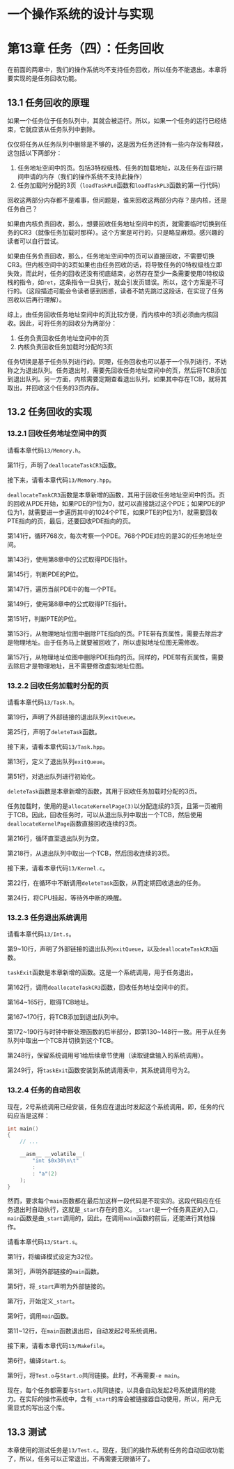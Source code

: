# 一个操作系统的设计与实现

# 第13章 任务（四）：任务回收

在前面的两章中，我们的操作系统均不支持任务回收，所以任务不能退出。本章将要实现的是任务回收功能。

## 13.1 任务回收的原理

如果一个任务位于任务队列中，其就会被运行。所以，如果一个任务的运行已经结束，它就应该从任务队列中删除。

仅仅将任务从任务队列中删除是不够的，这是因为任务还持有一些内存没有释放，这包括以下两部分：

1. 任务地址空间中的页。包括3特权级栈、任务的加载地址，以及任务在运行期间申请的内存（我们的操作系统不支持此操作）
2. 任务加载时分配的3页（`loadTaskPL0`函数和`loadTaskPL3`函数的第一行代码）

回收这两部分内存都不是难事，但问题是，谁来回收这两部分内存？是内核，还是任务自己？

如果由内核负责回收，那么，想要回收任务地址空间中的页，就需要临时切换到任务的CR3（就像任务加载时那样）。这个方案是可行的，只是略显麻烦。感兴趣的读者可以自行尝试。

如果由任务负责回收，那么，任务地址空间中的页可以直接回收，不需要切换CR3。但内核空间中的3页如果也由任务回收的话，将导致任务的0特权级栈立即失效，而此时，任务的回收还没有彻底结束，必然存在至少一条需要使用0特权级栈的指令，如`ret`，这条指令一旦执行，就会引发页错误。所以，这个方案是不可行的。（这段描述可能会令读者感到困惑，读者不妨先跳过这段话，在实现了任务回收以后再行理解）。

综上，由任务回收任务地址空间中的页比较方便，而内核中的3页必须由内核回收。因此，可将任务的回收分为两部分：

1. 任务负责回收任务地址空间中的页
2. 内核负责回收任务加载时分配的3页

任务切换是基于任务队列进行的。同理，任务回收也可以基于一个队列进行，不妨称之为退出队列。任务退出时，需要先回收任务地址空间中的页，然后将TCB添加到退出队列。另一方面，内核需要定期查看退出队列，如果其中存在TCB，就将其取出，并回收这个任务的3页内存。

## 13.2 任务回收的实现

### 13.2.1 回收任务地址空间中的页

请看本章代码`13/Memory.h`。

第11行，声明了`deallocateTaskCR3`函数。

接下来，请看本章代码`13/Memory.hpp`。

`deallocateTaskCR3`函数是本章新增的函数，其用于回收任务地址空间中的页。页的回收从PDE开始，如果PDE的P位为0，就可以直接跳过这个PDE；如果PDE的P位为1，就需要进一步遍历其中的1024个PTE，如果PTE的P位为1，就需要回收PTE指向的页，最后，还要回收PDE指向的页。

第141行，循环768次，每次考察一个PDE。768个PDE对应的是3G的任务地址空间。

第143行，使用第8章中的公式取得PDE指针。

第145行，判断PDE的P位。

第147行，遍历当前PDE中的每一个PTE。

第149行，使用第8章中的公式取得PTE指针。

第151行，判断PTE的P位。

第153行，从物理地址位图中删除PTE指向的页。PTE带有页属性，需要去除后才是物理地址。由于任务马上就要被回收了，所以虚拟地址位图无需修改。

第157行，从物理地址位图中删除PDE指向的页。同样的，PDE带有页属性，需要去除后才是物理地址，且不需要修改虚拟地址位图。

### 13.2.2 回收任务加载时分配的页

请看本章代码`13/Task.h`。

第19行，声明了外部链接的退出队列`exitQueue`。

第25行，声明了`deleteTask`函数。

接下来，请看本章代码`13/Task.hpp`。

第13行，定义了退出队列`exitQueue`。

第51行，对退出队列进行初始化。

`deleteTask`函数是本章新增的函数，其用于回收任务加载时分配的3页。

任务加载时，使用的是`allocateKernelPage(3)`以分配连续的3页，且第一页被用于TCB。因此，回收任务时，可以从退出队列中取出一个TCB，然后使用`deallocateKernelPage`函数直接回收连续的3页。

第216行，循环直至退出队列为空。

第218行，从退出队列中取出一个TCB，然后回收连续的3页。

接下来，请看本章代码`13/Kernel.c`。

第22行，在循环中不断调用`deleteTask`函数，从而定期回收退出的任务。

第24行，将CPU挂起，等待外中断的唤醒。

### 13.2.3 任务退出系统调用

请看本章代码`13/Int.s`。

第9\~10行，声明了外部链接的退出队列`exitQueue`，以及`deallocateTaskCR3`函数。

`taskExit`函数是本章新增的函数。这是一个系统调用，用于任务退出。

第162行，调用`deallocateTaskCR3`函数，回收任务地址空间中的页。

第164\~165行，取得TCB地址。

第167\~170行，将TCB添加到退出队列中。

第172\~190行与时钟中断处理函数的后半部分，即第130\~148行一致。用于从任务队列中取出一个TCB并切换到这个TCB。

第248行，保留系统调用号1给后续章节使用（读取键盘输入的系统调用）。

第249行，将`taskExit`函数安装到系统调用表中，其系统调用号为2。

### 13.2.4 任务的自动回收

现在，2号系统调用已经安装，任务应在退出时发起这个系统调用。即，任务的代码应当是这样：

```c
int main()
{
    // ...

    __asm__ __volatile__(
        "int $0x30\n\t"
        :
        : "a"(2)
    );
}
```

然而，要求每个`main`函数都在最后加这样一段代码是不现实的。这段代码应在任务退出时自动执行，这就是`_start`存在的意义。`_start`是一个任务真正的入口，`main`函数是由`_start`调用的，因此，在调用`main`函数的前后，还能进行其他操作。

请看本章代码`13/Start.s`。

第1行，将编译模式设定为32位。

第3行，声明外部链接的`main`函数。

第5行，将`_start`声明为外部链接的。

第7行，开始定义`_start`。

第9行，调用`main`函数。

第11\~12行，在`main`函数退出后，自动发起2号系统调用。

接下来，请看本章代码`13/Makefile`。

第6行，编译`Start.s`。

第9行，将`Test.o`与`Start.o`共同链接。此时，不再需要`-e main`。

现在，每个任务都需要与`Start.o`共同链接，以具备自动发起2号系统调用的能力。在实际的操作系统中，含有`_start`的库会被链接器自动使用，所以，用户无需显式的写出这个库。

## 13.3 测试

本章使用的测试任务是`13/Test.c`。现在，我们的操作系统有任务的自动回收功能了，所以，任务可以正常退出，不再需要无限循环了。

